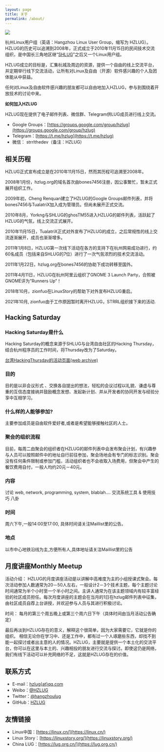 ```yaml
---
layout: page
title: 关于
permalink: /about/
---
```


![](https://user-images.githubusercontent.com/16535685/187625519-f9f855e2-e0f0-40d6-8d5a-e9e0385becc7.png)

杭州Linux用户组（英语：Hangzhou Linux User Group，缩写为 HZLUG）。HZLUG的历史可以追溯到2008年，正式成立于2010年11月15日的民间技术交流组织，是中国长三角地区继“[SHLUG](http://www.shlug.org/)”之后又一个Linux用户组。

HZLUG成立的目标是，汇集杭城及周边的资源，提供一个自由的线上交流平台，并定期举行线下交流活动，让所有对Linux及自由（开源）软件感兴趣的个人及团体能从中获益。

任何对Linux及自由软件感兴趣的朋友都可以自由地加入HZLUG，参与到围绕着开放技术的讨论中来。

**如何加入HZLUG**

HZLUG现在提供了电子邮件列表、微信群、Telegram供LUG成员进行线上交流。

- Google Groups：[https://groups.google.com/group/hzlug](https://groups.google.com/group/hzlug)
- Telegram：[https://t.me/hzlug](https://t.me/hzlug)
- 微信： strrlthedev（备注：HZLUG）

## 相关历程

HZLUG正式宣布成立是在2010年11月15日，然而其历程可追溯至2008年。

2008年1月份，hzlug.org的域名首次由bones7456注册，因公事繁忙，暂未正式展开组织工作。

2009年初，Cheng Renquan建立了HZLUG的Google Groups邮件列表，并将bones7456与TualatriX加入成为管理员。但尚未展开正式交流。

2010年8月，Yorkng与SHLUG的ghosTM55进入HZLUG的邮件列表，活跃起了HZLUG的气氛，线上交流正式展开。

2010年11月15日，TualatriX正式对外宣布了HZLUG的成立，之后常规性的线上交流逐渐展开，成员也渐渐增多。

2011年1月8日，HZLUG第一次线下活动在各方的支持下在杭州网易成功进行，约60名成员（包括来自SHLUG的7位）进行了一次气氛浓烈的技术交流活动。

2011年1月22日，hzlug.org在bones7456的协助下成功转移至国外。

2011年4月11日，HZLUG在杭州阿里云组织了GNOME 3 Launch Party，合照被GNOME评为“Runners Up“！

2018年10月，zionfuo在LinuxStory的帮助下对外宣布HZLUG重启。

2021年10月, zionfuo由于工作原因暂时离开HZLUG，STRRL组织接下来的活动.

## Hacking Saturday

### Hacking Saturday是什么

Hacking Saturday的概念来源于SHLUG与台湾自由社区的Hacking Thursday，结合杭州程序员的工作时间，将Thursday改为了Saturday。

[台湾HackingThursday的活动页面(web archive)](https://web.archive.org/web/20101222013850/http://hack.ingday.org:80/)

### 目的

目的是以非会议形式 、交换各自提出的想法，轻松的会议过程以礼貌、谦虚与尊重的互信态度接纳并鼓励概念发想、发起新计划、并从开发者的协同开发与经验分享中互相学习。

### 什么样的人能够参加?

主要参加成员是自由软件爱好者,或者是希望能够接触社区的人士。

### 聚会的组织流程

目前，每周二由聚会的组织者在HZLUG的邮件列表中会发布聚会计划，有兴趣参与人员可以按照邮件中的地址自行前往参加，聚会场地会有专门的标志识别。聚会没有任何条件限制或参加门槛，活动组织者也不会收取入场费用，但聚会中产生的餐饮费用自付，一般人均约20元－40元。

### 内容

讨论 web, network, programming, system, blablah…. 交流系统工具 & 使用技巧 八卦

### 时间

周六下午,一般14:00至17:00, 具体时间请关注Maillist里的公告。

### 地点

以市中心地铁沿线为主,方便所有人,具体地址请关注Maillist里的公告

## 月度讲座Monthly Meetup

活动介绍：
HZLUG的月度讲座活动是以讲解中高难度为主的小组授课式聚会。每次活动参加人数通常为20－50人左右，一般设计2－3个技术主题，每个主题讨论时间通常为半个小时至一个半小时之间。主讲人通常为在该主题领域内有较丰富经验的社区成员担任。每次月度讲座的主题会在当月的1日在hzlug邮件列表中征集，由社区成员自荐上台讲授，并欢迎参与人员与其进行积极讨论。

时间：
每月的第三个周五晚上或第三个周六日下午（具体时间由当月活动公告确定）

最后再淡到HZLUG存在的意义，解释这个很简单，因为大家需要它，它就是你的组织。
相信无论你在学习中、还是工作中，都有过一个人琢磨些东西，却找不到能一起探讨或者出主意的人的情况。HZLUG，主要就是提供一个本土化的交流平台，你可以在这里与本土的、兴趣相投的朋友进行交流与探讨。即使这仍是网络，我们有线下活动可以补充网络的不足，这就是HZLUG存在的价值。

## 联系方式

- E-mail：[hzlug{at}qq.com](mailto:hzlug@qq.com)
- Weibo：[@HZLUG](https://weibo.com/hzlug)
- Twitter：[@hangzhoulug](https://twitter.com/hangzhoulug)
- GitHub：[HZLUG](https://github.com/hzlug)

## 友情链接

- Linux中国：[https://linux.cn/](https://linux.cn/)
- Linux Story：[https://linuxstory.org/](https://linuxstory.org/)
- China LUG：[https://lug.org.cn/](https://lug.org.cn/)
